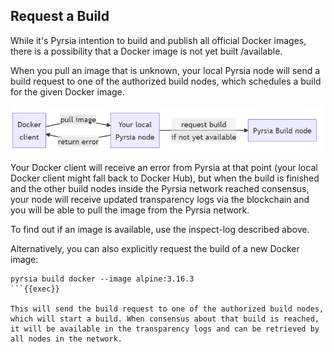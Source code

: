 ## Request a Build

While it's Pyrsia intention to build and publish all official Docker images, there is a possibility that a Docker image is not yet built /available.

When you pull an image that is unknown, your local Pyrsia node will send a build request to one of the authorized build nodes, which schedules a build for the given Docker image.

![request a build](./assets/images/request-a-build.png)

Your Docker client will receive an error from Pyrsia at that point (your local Docker client might fall back to Docker Hub), but when the build is finished and the other build nodes inside the Pyrsia network reached consensus, your node will receive updated transparency logs via the blockchain and you will be able to pull the image from the Pyrsia network.

To find out if an image is available, use the inspect-log described above.

Alternatively, you can also explicitly request the build of a new Docker image:

```
pyrsia build docker --image alpine:3.16.3
```{{exec}}

This will send the build request to one of the authorized build nodes, which will start a build. When consensus about that build is reached, it will be available in the transparency logs and can be retrieved by all nodes in the network.